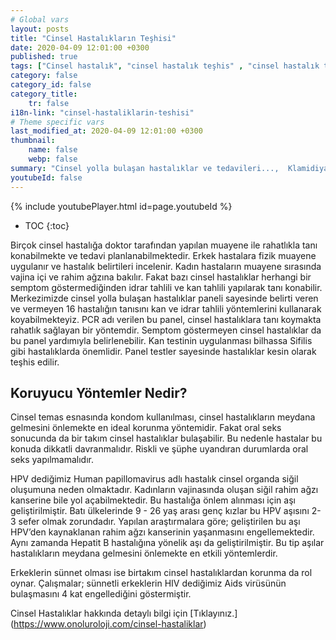 ```yaml
---
# Global vars
layout: posts
title: "Cinsel Hastalıkların Teşhisi"
date: 2020-04-09 12:01:00 +0300
published: true
tags: ["Cinsel hastalık", "cinsel hastalık teşhis" , "cinsel hastalık tedavi" , "cinsel hastalık belirti" , "cinsel hastalık kan tahlili" , "cinsel hastalık korunma yöntemleri" , "frengi", "genital herpes", "Klamidiya", "Genital bit", "Genital uçuk", "Hepatit B", "aids", "HPV", "hiv", "Trikomnas","Sifiliz", "Moluskum kantagiyozum", "Genital Uyuz", "Bel soğukluğu" , "gonore" , "cinsel hastalık çözüm" , "Moluskum kantagiyozum tedavi", "Bel soğukluğu tedavi" , "klamidya tedavi" , "frengi tedavi"  , " genital bit tedavi"  , " genital uçuk tedavi"  , "hepatit b tedavi"  , "hiv tedavi"  , "hpv tedavi" , "Trikomonas tedavi", "cinsel hastalık tahlil", "cinsel hastalık pcr testi" ]
category: false
category_id: false
category_title:
    tr: false
i18n-link: "cinsel-hastaliklarin-teshisi"
# Theme specific vars
last_modified_at: 2020-04-09 12:01:00 +0300
thumbnail:
    name: false
    webp: false
summary: "Cinsel yolla bulaşan hastalıklar ve tedavileri...,  Klamidiya, Şankı, Genital bit, Genital uçuk, Hepatit B, AIDS, HPV, Trikomonas, Sifiliz, Uyuz, Moluskum kantagiyozum ve Bel soğukluğu hastalıklarının belirtileri, teşhisleri ve tedavileri hakkında detaylı bilgi. "
youtubeId: false
---
```

{% include youtubePlayer.html id=page.youtubeId %}

* TOC
{:toc}

Birçok cinsel hastalığa doktor tarafından yapılan muayene ile rahatlıkla tanı konabilmekte ve tedavi planlanabilmektedir. Erkek hastalara fizik muayene uygulanır ve hastalık belirtileri incelenir. Kadın hastaların muayene sırasında vajina içi ve rahim ağzına bakılır. Fakat bazı cinsel hastalıklar herhangi bir semptom göstermediğinden idrar tahlili ve kan tahlili yapılarak tanı konabilir. Merkezimizde cinsel yolla bulaşan hastalıklar paneli sayesinde belirti veren ve vermeyen 16 hastalığın tanısını kan ve idrar tahlili yöntemlerini kullanarak koyabilmekteyiz. PCR adı verilen bu panel, cinsel hastalıklara tanı koymakta rahatlık sağlayan bir yöntemdir. Semptom göstermeyen cinsel hastalıklar da bu panel yardımıyla belirlenebilir. Kan testinin uygulanması bilhassa Sifilis gibi hastalıklarda önemlidir. Panel testler sayesinde hastalıklar kesin olarak teşhis edilir.

## Koruyucu Yöntemler Nedir?

Cinsel temas esnasında kondom kullanılması, cinsel hastalıkların meydana gelmesini önlemekte en ideal korunma yöntemidir. Fakat oral seks sonucunda da bir takım cinsel hastalıklar bulaşabilir. Bu nedenle hastalar bu konuda dikkatli davranmalıdır. Riskli ve şüphe uyandıran durumlarda oral seks yapılmamalıdır.

HPV dediğimiz Human papillomavirus adlı hastalık cinsel organda siğil oluşumuna neden olmaktadır. Kadınların vajinasında oluşan siğil rahim ağzı kanserine bile yol açabilmektedir. Bu hastalığa önlem alınması için aşı geliştirilmiştir. Batı ülkelerinde 9 - 26 yaş arası genç kızlar bu HPV aşısını 2-3 sefer olmak zorundadır. Yapılan araştırmalara göre; geliştirilen bu aşı HPV’den kaynaklanan rahim ağzı kanserinin yaşanmasını engellemektedir. Aynı zamanda Hepatit B hastalığına yönelik aşı da geliştirilmiştir. Bu tip aşılar hastalıkların meydana gelmesini önlemekte en etkili yöntemlerdir.

Erkeklerin sünnet olması ise birtakım cinsel hastalıklardan korunma da rol oynar. Çalışmalar; sünnetli erkeklerin HIV dediğimiz Aids virüsünün bulaşmasını 4 kat engellediğini göstermiştir.



Cinsel Hastalıklar hakkında detaylı bilgi için [Tıklayınız.] (https://www.onoluroloji.com/cinsel-hastaliklar)

